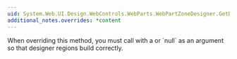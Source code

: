 ```yaml
---
uid: System.Web.UI.Design.WebControls.WebParts.WebPartZoneDesigner.GetDesignTimeHtml
additional_notes.overrides: *content
---
```


<p>When overriding this method, you must call <xref href="System.Web.UI.Design.WebControls.WebParts.WebPartZoneDesigner.GetDesignTimeHtml(System.Web.UI.Design.DesignerRegionCollection)"></xref> with a <xref href="System.Web.UI.Design.DesignerRegionCollection"></xref> or `null` as an argument so that designer regions build correctly.</p>


